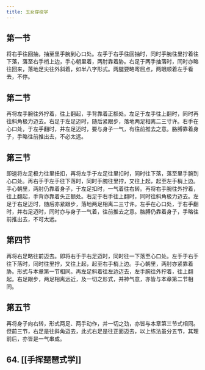 ```yaml
---
title: 玉女穿梭学
---
```


## 第一节

将右手往回抽，抽至里手腕到心口处。左手于右手往回抽时，同时手腕往里拧着往下落，落至右手梢上边，手心朝里着，两肘靠着胁。右足于两手抽落时，同时亦略往回来，落地足尖往外斜着，如半八字形式。两腿要略弯屈点，两眼顺着左手看去，不停。
## 第二节

再将左手腕往外拧着，往上翻起，手背靠着正额处。左足于左手往上翻时，同时再往斜角极力迈去。右足于左足迈时，随后紧跟步，落地两足相离二三寸许。右手在心口处，于左手翻时，并左足迈时，要与身子一气，有往前推去之意。胳膊靠着身子，手略往前推出去，不必太远。
## 第三节

即速将左足极力往里扭扣，再将左手于左足往里扣时，同时往下落，落至里手腕到心口处。再右手于左手往下落时，同时手腕往里拧，又往上起，起至左手梢上边。手心朝里，两肘仍靠着身子，于左足扣时，一气着往右转。再将右手腕往外拧着，往上翻起，手背亦靠着头正额处。右足于右手往上翻时，同时往斜角极力迈去。左足于右足迈时，随后亦紧跟步，落地两足相离二三寸许。左手在心口处，于右手翻时，并右足迈时，同时亦与身子一气着，往前推去之意。胳膊仍靠着身子，手略往前推出去，不可太远。
## 第四节

再将右足略往前迈去。即将右手于右足迈时，同时往一下落至心口处。左手于右手往下落时，同时往里拧，又往上起，起至右手梢上边。手心朝里，两肘亦紧靠着胁。形式与本章第一节相同。再左足斜着往左边迈去，左手腕往外拧着，往上翻起。右足跟步，两足相离远近，及一切之形式，并神气意，亦皆与本章第二节相同。
## 第五节

再将身子向右转，形式两足、两手动作，并一切之劲，亦皆与本章第三节式相同。但前三节，右足是往斜角迈去，此式右足是往正面迈去，以上练法虽分五节，其理前后，亦皆是一气串成。
## 64. [[手挥琵琶式学]]
##

